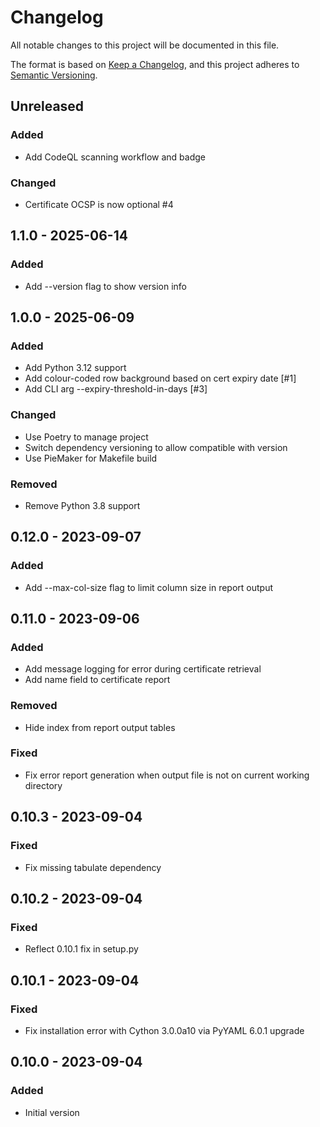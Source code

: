 # Changelog

All notable changes to this project will be documented in this file.

The format is based on [Keep a Changelog](https://keepachangelog.com/en/1.0.0/),
and this project adheres to [Semantic Versioning](https://semver.org/spec/v2.0.0.html).

## Unreleased

### Added
- Add CodeQL scanning workflow and badge

### Changed
- Certificate OCSP is now optional #4

## 1.1.0 - 2025-06-14
### Added
- Add --version flag to show version info

## 1.0.0 - 2025-06-09
### Added
- Add Python 3.12 support
- Add colour-coded row background based on cert expiry date [#1]
- Add CLI arg --expiry-threshold-in-days [#3]

### Changed
- Use Poetry to manage project
- Switch dependency versioning to allow compatible with version
- Use PieMaker for Makefile build

### Removed
- Remove Python 3.8 support

## 0.12.0 - 2023-09-07
### Added
- Add --max-col-size flag to limit column size in report output

## 0.11.0 - 2023-09-06
### Added
- Add message logging for error during certificate retrieval
- Add name field to certificate report

### Removed
- Hide index from report output tables

### Fixed
- Fix error report generation when output file is not on current working directory

## 0.10.3 - 2023-09-04
### Fixed
- Fix missing tabulate dependency

## 0.10.2 - 2023-09-04
### Fixed
- Reflect 0.10.1 fix in setup.py

## 0.10.1 - 2023-09-04
### Fixed
- Fix installation error with Cython 3.0.0a10 via PyYAML 6.0.1 upgrade

## 0.10.0 - 2023-09-04
### Added
- Initial version
